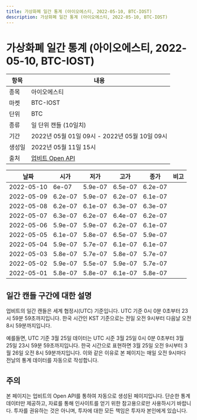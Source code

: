 ```yaml
---
title: 가상화폐 일간 통계 (아이오에스티, 2022-05-10, BTC-IOST)
description: 가상화폐 일간 통계 (아이오에스티, 2022-05-10, BTC-IOST)
---
```



가상화폐 일간 통계 (아이오에스티, 2022-05-10, BTC-IOST)
===

|항목|내용|
|--|--|
|종목|아이오에스티|
|마켓|BTC-IOST|
|단위|BTC|
|종류|일 단위 캔들 (10일치)|
|기간|2022년 05월 01일 09시 - 2022년 05월 10일 09시|
|생성일|2022년 05월 11일 15시|
|출처|[업비트 Open API](https://docs.upbit.com)|


|날짜|시가|저가|고가|종가|비고|
|--|--|--|--|--|--|
|2022-05-10|6e-07|5.9e-07|6.5e-07|6.2e-07|    |
|2022-05-09|6.2e-07|5.9e-07|6.2e-07|6.1e-07|    |
|2022-05-08|6.2e-07|6.1e-07|6.3e-07|6.3e-07|    |
|2022-05-07|6.3e-07|6.2e-07|6.4e-07|6.2e-07|    |
|2022-05-06|5.9e-07|5.9e-07|6.2e-07|6.1e-07|    |
|2022-05-05|6.1e-07|5.8e-07|6.5e-07|5.9e-07|    |
|2022-05-04|5.9e-07|5.7e-07|6.1e-07|6.1e-07|    |
|2022-05-03|5.8e-07|5.7e-07|5.8e-07|5.7e-07|    |
|2022-05-02|5.9e-07|5.5e-07|5.9e-07|5.7e-07|    |
|2022-05-01|5.8e-07|5.8e-07|6.1e-07|5.8e-07|    |


일간 캔들 구간에 대한 설명
---


업비트의 일간 캔들은 세계 협정시(UTC) 기준입니다. 
UTC 기준 0시 0분 0초부터 23시 59분 59초까지입니다. 
한국 시간인 KST 기준으로는 전일 오전 9시부터 다음날 오전 8시 59분까지입니다. 


예를들면, UTC 기준 3월 25일 데이터는 UTC 시준 3월 25일 0시 0분 0초부터 3월 25일 23시 59분 59초까지입니다. 
한국 시간으로 표현하면 3월 25일 오전 9시부터 3월 26일 오전 8시 59분까지입니다. 
이와 같은 이유로 본 페이지는 매일 오전 9시마다 전날의 통계 데이터를 자동으로 작성합니다. 


주의
---


본 페이지는 업비트의 Open API를 통하여 자동으로 생성된 페이지입니다. 
단순한 통계 데이터만 제공하고, 자료를 통해 인사이트를 얻기 위한 참고용으로만 사용하시기 바랍니다. 
투자를 권유하는 것은 아니며, 투자에 대한 모든 책임은 투자자 본인에게 있습니다. 
